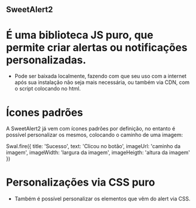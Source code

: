 ## SweetAlert2

# É uma biblioteca JS puro, que permite criar alertas ou notificações personalizadas.
 - Pode ser baixada localmente, fazendo com que seu uso com a internet após sua instalação não seja mais necessária,
  ou também via CDN, com o script colocando no html.

  # Ícones padrões
  A SweetAlert2 já vem com ícones padrões por definição,
  no entanto é possível personalizar os mesmos, colocando o caminho de uma imagem:

  Swal.fire({
    title: 'Sucesso',
    text: 'Clicou no botão',
    imageUrl: 'caminho da imagem',
    imageWidth: 'largura da imagem',
    imageHeigth: 'altura da imagem'
  }) 

  # Personalizações via CSS puro
  - Também é possível personalizar os elementos que vêm do alert via CSS.